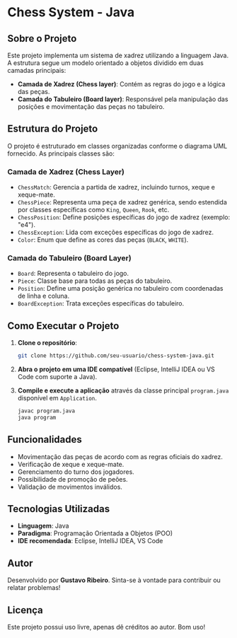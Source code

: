# Chess System - Java

## Sobre o Projeto

Este projeto implementa um sistema de xadrez utilizando a linguagem Java. A estrutura segue um modelo orientado a objetos dividido em duas camadas principais:

- **Camada de Xadrez (Chess layer)**: Contém as regras do jogo e a lógica das peças.
- **Camada do Tabuleiro (Board layer)**: Responsável pela manipulação das posições e movimentação das peças no tabuleiro.

## Estrutura do Projeto

O projeto é estruturado em classes organizadas conforme o diagrama UML fornecido. As principais classes são:

### Camada de Xadrez (Chess Layer)
- `ChessMatch`: Gerencia a partida de xadrez, incluindo turnos, xeque e xeque-mate.
- `ChessPiece`: Representa uma peça de xadrez genérica, sendo estendida por classes específicas como `King`, `Queen`, `Rook`, etc.
- `ChessPosition`: Define posições específicas do jogo de xadrez (exemplo: "e4").
- `ChessException`: Lida com exceções específicas do jogo de xadrez.
- `Color`: Enum que define as cores das peças (`BLACK`, `WHITE`).

### Camada do Tabuleiro (Board Layer)
- `Board`: Representa o tabuleiro do jogo.
- `Piece`: Classe base para todas as peças do tabuleiro.
- `Position`: Define uma posição genérica no tabuleiro com coordenadas de linha e coluna.
- `BoardException`: Trata exceções específicas do tabuleiro.

## Como Executar o Projeto

1. **Clone o repositório**:
   ```sh
   git clone https://github.com/seu-usuario/chess-system-java.git
   ```

2. **Abra o projeto em uma IDE compatível** (Eclipse, IntelliJ IDEA ou VS Code com suporte a Java).

3. **Compile e execute a aplicação** através da classe principal `program.java` disponível em `Application`.
   
   ```sh
   javac program.java
   java program
   ```

## Funcionalidades
- Movimentação das peças de acordo com as regras oficiais do xadrez.
- Verificação de xeque e xeque-mate.
- Gerenciamento do turno dos jogadores.
- Possibilidade de promoção de peões.
- Validação de movimentos inválidos.

## Tecnologias Utilizadas
- **Linguagem**: Java
- **Paradigma**: Programação Orientada a Objetos (POO)
- **IDE recomendada**: Eclipse, IntelliJ IDEA, VS Code

## Autor
Desenvolvido por **Gustavo Ribeiro**. Sinta-se à vontade para contribuir ou relatar problemas!

## Licença
Este projeto possui uso livre, apenas dê créditos ao autor. Bom uso!

